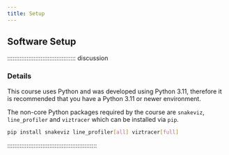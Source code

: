 ```yaml
---
title: Setup
---
```


<!--
## Data Sets

FIXME: place any data you want learners to use in `episodes/data` and then use
       a relative link ( [data zip file](data/lesson-data.zip) ) to provide a
       link to it, replacing the example.com link.
       
Download the [data zip file](https://example.com/FIXME) and unzip it to your Desktop
-->

## Software Setup

::::::::::::::::::::::::::::::::::::::: discussion

### Details

This course uses Python and was developed using Python 3.11, therefore it is recommended that you have a Python 3.11 or newer environment.

<!-- Todo suggest using a venv?-->

The non-core Python packages required by the course are `snakeviz`, `line_profiler` and `viztracer` which can be installed via `pip`.
 
```sh
pip install snakeviz line_profiler[all] viztracer[full]
```

:::::::::::::::::::::::::::::::::::::::::::::::::::

